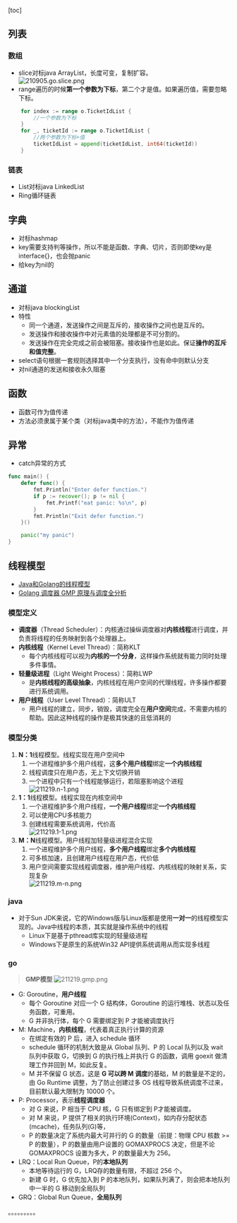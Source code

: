 [toc]
## 列表 ##
### 数组 ###
- slice对标java ArrayList，长度可变，复制扩容。<br>![210905.go.slice.png](https://img-blog.csdnimg.cn/9b106f46d909465ebf00d450646b53f4.png)
- range遍历的时候**第一个参数为下标**，第二个才是值。如果遍历值，需要忽略下标。
```go
	for index := range o.TicketIdList {
		//一个参数为下标
	}
	for _, ticketId := range o.TicketIdList {
		//两个参数为下标+值
		ticketIdList = append(ticketIdList, int64(ticketId))
	}
```


### 链表 ###
- List对标java LinkedList
- Ring循环链表

## 字典 ##
- 对标hashmap
- key需要支持判等操作，所以不能是函数、字典、切片，否则即使key是interface{}，也会抛panic
- 给key为nil的

## 通道 ##
- 对标java blockingList
- 特性
	- 同一个通道，发送操作之间是互斥的，接收操作之间也是互斥的。
	- 发送操作和接收操作中对元素值的处理都是不可分割的。
	- 发送操作在完全完成之前会被阻塞。接收操作也是如此。保证**操作的互斥和值完整**。
- select语句根据一套规则选择其中一个分支执行，没有命中则默认分支
- 对nil通道的发送和接收永久阻塞

## 函数 ##
- 函数可作为值传递
- 方法必须隶属于某个类（对标java类中的方法），不能作为值传递

## 异常 ##
- catch异常的方式
```go
func main() {
	defer func() {
		fmt.Println("Enter defer function.")
		if p := recover(); p != nil {
			fmt.Printf("eat panic: %s\n", p)
		}
		fmt.Println("Exit defer function.")
	}()

	panic("my panic")
}
```

## 线程模型 ##
- [Java和Golang的线程模型](https://lushunjian.gitee.io/2021/03/09/java-he-golang-de-xian-cheng-mo-xing/)
- [Golang 调度器 GMP 原理与调度全分析](https://learnku.com/articles/41728)

### 模型定义 ###
- **调度器**（Thread Scheduler）：内核通过操纵调度器对**内核线程**进行调度，并负责将线程的任务映射到各个处理器上。
- **内核线程**（Kernel Level Thread）：简称KLT
	- 每个内核线程可以视为**内核的一个分身**，这样操作系统就有能力同时处理多件事情。
- **轻量级进程**（Light Weight Process）：简称LWP
	- 是**内核线程的高级抽象**，内核线程在用户空间的代理线程，许多操作都要进行系统调用。
- **用户线程**（User Level Thread）：简称ULT
	- 用户线程的建立，同步，销毁，调度完全在**用户空间**完成，不需要内核的帮助。因此这种线程的操作是极其快速的且低消耗的
### 模型分类 ###
1. **N：1**线程模型。线程实现在用户空间中
	1. 一个进程维护多个用户线程，这**多个用户线程**绑定**一个内核线程**
	2. 线程调度只在用户态，无上下文切换开销
	3. 一个进程中只有一个线程能够运行，若阻塞影响这个进程<br>![211219.n-1.png](https://img-blog.csdnimg.cn/120f74c689054183836c8df0b64e00d6.png)
2. **1：1**线程模型。线程实现在内核空间中
	1. 一个进程维护多个用户线程，**一个用户线程**绑定**一个内核线程**
	2. 可以使用CPU多核能力
	3. 创建线程需要系统调用，代价高<br>![211219.1-1.png](https://img-blog.csdnimg.cn/018c213918fe4aa989482798b8f6547c.png)
3. **M：N**线程模型。用户线程加轻量级进程混合实现
	1. 一个进程维护多个用户线程，**多个用户线程**绑定**多个内核线程**
	2. 可多核加速，且创建用户线程在用户态，代价低
	3. 用户空间需要实现线程调度器，维护用户线程、内核线程的映射关系，实现复杂<br>![211219.m-n.png](https://img-blog.csdnimg.cn/60b0438d8c51498b937fec79d3c02a88.png)

### java ###
- 对于Sun JDK来说，它的Windows版与Linux版都是使用**一对一**的线程模型实现的。Java中线程的本质，其实就是操作系统中的线程
	- Linux下是基于pthread库实现的轻量级进程
	- Windows下是原生的系统Win32 API提供系统调用从而实现多线程

### go ###
> **GMP模型**
> ![211219.gmp.png](https://img-blog.csdnimg.cn/32648db65f1445249ab372d9a9988ab2.png)
- G: Goroutine，**用户线程**
	- 每个 Goroutine 对应一个 G 结构体，Goroutine 的运行堆栈、状态以及任务函数，可重用。
	- G 并非执行体，每个 G 需要绑定到 P 才能被调度执行
- M: Machine，**内核线程**，代表着真正执行计算的资源
	- 在绑定有效的 P 后，进入 schedule 循环
	- schedule 循环的机制大致是从 Global 队列、P 的 Local 队列以及 wait 队列中获取 G，切换到 G 的执行栈上并执行 G 的函数，调用 goexit 做清理工作并回到 M，如此反复。
	- M 并不保留 G 状态，这是 **G 可以跨 M 调度**的基础，M 的数量是不定的，由 Go Runtime 调整，为了防止创建过多 OS 线程导致系统调度不过来，目前默认最大限制为 10000 个。
- P: Processor，表示**线程调度器**
	- 对 G 来说，P 相当于 CPU 核，G 只有绑定到 P才能被调度。
	- 对 M 来说，P 提供了相关的执行环境(Context)，如内存分配状态(mcache)，任务队列(G)等，
	- P 的数量决定了系统内最大可并行的 G 的数量（前提：物理 CPU 核数 >= P 的数量），P 的数量由用户设置的 GOMAXPROCS 决定，但是不论 GOMAXPROCS 设置为多大，P 的数量最大为 256。
- LRQ：Local Run Queue，P的**本地队列**
	- 本地等待运行的 G，LRQ存的数量有限，不超过 256 个。
	- 新建 G 时，G 优先加入到 P 的本地队列，如果队列满了，则会把本地队列中一半的 G 移动到全局队列
- GRQ：Global Run Queue，**全局队列**




。。。。。。。。。
